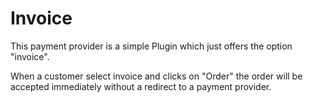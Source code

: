 #  Invoice 

This payment provider is a simple Plugin which just offers the option "invoice".

When a customer select invoice and clicks on "Order" the order will be accepted immediately without a redirect to a payment provider.
